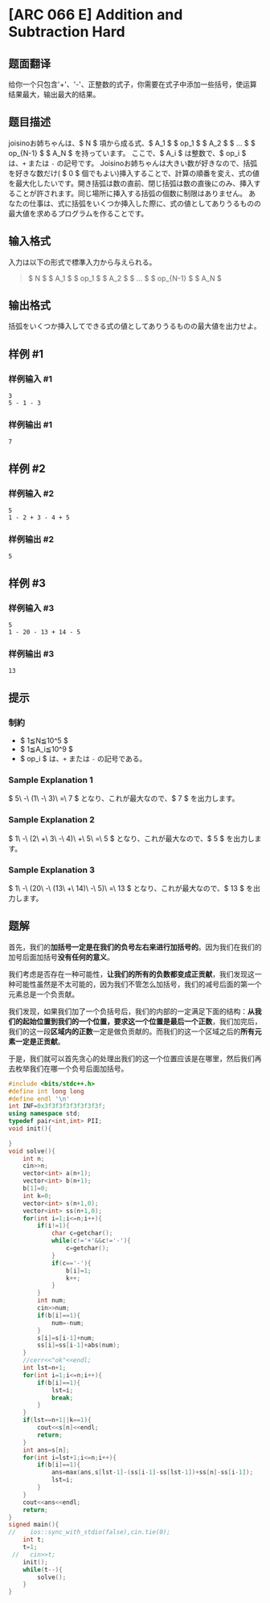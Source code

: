 # [ARC 066 E] Addition and Subtraction Hard

## 题面翻译

给你一个只包含'+'、'-'、正整数的式子，你需要在式子中添加一些括号，使运算结果最大，输出最大的结果。

## 题目描述

[problemUrl]: https://atcoder.jp/contests/arc066/tasks/arc066_c

joisinoお姉ちゃんは、$ N $ 項から成る式、$ A_1 $ $ op_1 $ $ A_2 $ $ ... $ $ op_{N-1} $ $ A_N $ を持っています。 ここで、$ A_i $ は整数で、$ op_i $ は、`+` または `-` の記号です。 Joisinoお姉ちゃんは大きい数が好きなので、括弧を好きな数だけ( $ 0 $ 個でもよい)挿入することで、計算の順番を変え、式の値を最大化したいです。開き括弧は数の直前、閉じ括弧は数の直後にのみ、挿入することが許されます。同じ場所に挿入する括弧の個数に制限はありません。 あなたの仕事は、式に括弧をいくつか挿入した際に、式の値としてありうるものの最大値を求めるプログラムを作ることです。

## 输入格式

入力は以下の形式で標準入力から与えられる。

> $ N $ $ A_1 $ $ op_1 $ $ A_2 $ $ ... $ $ op_{N-1} $ $ A_N $

## 输出格式

括弧をいくつか挿入してできる式の値としてありうるものの最大値を出力せよ。

## 样例 #1

### 样例输入 #1

```
3
5 - 1 - 3
```

### 样例输出 #1

```
7
```

## 样例 #2

### 样例输入 #2

```
5
1 - 2 + 3 - 4 + 5
```

### 样例输出 #2

```
5
```

## 样例 #3

### 样例输入 #3

```
5
1 - 20 - 13 + 14 - 5
```

### 样例输出 #3

```
13
```

## 提示

### 制約

- $ 1≦N≦10^5 $
- $ 1≦A_i≦10^9 $
- $ op_i $ は、`+` または `-` の記号である。

### Sample Explanation 1

$ 5\ -\ (1\ -\ 3)\ =\ 7 $ となり、これが最大なので、$ 7 $ を出力します。

### Sample Explanation 2

$ 1\ -\ (2\ +\ 3\ -\ 4)\ +\ 5\ =\ 5 $ となり、これが最大なので、$ 5 $ を出力します。

### Sample Explanation 3

$ 1\ -\ (20\ -\ (13\ +\ 14)\ -\ 5)\ =\ 13 $ となり、これが最大なので、$ 13 $ を出力します。

## 题解
首先，我们的**加括号一定是在我们的负号左右来进行加括号的**。因为我们在我们的加号后面加括号**没有任何的意义**。

我们考虑是否存在一种可能性，**让我们的所有的负数都变成正贡献**，我们发现这一种可能性虽然是不太可能的，因为我们不管怎么加括号，我们的减号后面的第一个元素总是一个负贡献。

我们发现，如果我们加了一个负括号后，我们的内部的一定满足下面的结构：**从我们的起始位置到我们的一个位置，要求这一个位置是最后一个正数**，我们加完后，我们的这一段**区域内的正数**一定是做负贡献的。而我们的这一个区域之后的**所有元素一定是正贡献**。

于是，我们就可以首先贪心的处理出我们的这一个位置应该是在哪里，然后我们再去枚举我们在哪一个负号后面加括号。
```cpp
#include <bits/stdc++.h>
#define int long long
#define endl '\n'
int INF=0x3f3f3f3f3f3f3f3f;
using namespace std;
typedef pair<int,int> PII;
void init(){
    
}
void solve(){
    int n;
    cin>>n;
    vector<int> a(n+1);
    vector<int> b(n+1);
    b[1]=0;
    int k=0;
    vector<int> s(n+1,0);
    vector<int> ss(n+1,0);
    for(int i=1;i<=n;i++){
        if(i!=1){
            char c=getchar();
            while(c!='+'&&c!='-'){
                c=getchar();
            }
            if(c=='-'){
                b[i]=1;
                k++;
            }
        }
        int num;
        cin>>num;
        if(b[i]==1){
            num=-num;
        }
        s[i]=s[i-1]+num;
        ss[i]=ss[i-1]+abs(num);
    } 
    //cerr<<"ok"<<endl;
    int lst=n+1;
    for(int i=1;i<=n;i++){
        if(b[i]==1){
            lst=i;
            break;
        }
    }
    if(lst==n+1||k==1){
        cout<<s[n]<<endl;
        return;
    }
    int ans=s[n];
    for(int i=lst+1;i<=n;i++){
        if(b[i]==1){
            ans=max(ans,s[lst-1]-(ss[i-1]-ss[lst-1])+ss[n]-ss[i-1]);
            lst=i;
        }
    }
    cout<<ans<<endl;
    return;
}
signed main(){
//    ios::sync_with_stdio(false),cin.tie(0);
    int t;
    t=1;
 //   cin>>t;
    init();
    while(t--){
        solve();
    }
}
```